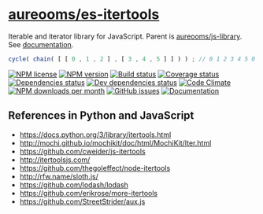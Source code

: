 # [aureooms/es-itertools](https://aureooms.github.io/es-itertools)

Iterable and iterator library for JavaScript.
Parent is [aureooms/js-library](https://github.com/aureooms/js-library).
See [documentation](https://aureooms.github.io/es-itertools/index.html).

```js
cycle( chain( [ [ 0 , 1 , 2 ] , [ 3 , 4 , 5 ] ] ) ) ; // 0 1 2 3 4 5 0 1 ...
```

[![NPM license](http://img.shields.io/npm/l/aureooms-es-itertools.svg?style=flat)](https://raw.githubusercontent.com/aureooms/es-itertools/master/LICENSE)
[![NPM version](http://img.shields.io/npm/v/aureooms-es-itertools.svg?style=flat)](https://www.npmjs.org/package/aureooms-es-itertools)
[![Build status](http://img.shields.io/travis/aureooms/es-itertools.svg?style=flat)](https://travis-ci.org/aureooms/es-itertools)
[![Coverage status](http://img.shields.io/coveralls/aureooms/es-itertools.svg?style=flat)](https://coveralls.io/r/aureooms/es-itertools)
[![Dependencies status](http://img.shields.io/david/aureooms/es-itertools.svg?style=flat)](https://david-dm.org/aureooms/es-itertools#info=dependencies)
[![Dev dependencies status](http://img.shields.io/david/dev/aureooms/es-itertools.svg?style=flat)](https://david-dm.org/aureooms/es-itertools#info=devDependencies)
[![Code Climate](http://img.shields.io/codeclimate/github/aureooms/es-itertools.svg?style=flat)](https://codeclimate.com/github/aureooms/es-itertools)
[![NPM downloads per month](http://img.shields.io/npm/dm/aureooms-es-itertools.svg?style=flat)](https://www.npmjs.org/package/aureooms-es-itertools)
[![GitHub issues](http://img.shields.io/github/issues/aureooms/es-itertools.svg?style=flat)](https://github.com/aureooms/es-itertools/issues)
[![Documentation](https://aureooms.github.io/es-itertools/badge.svg)](https://aureooms.github.io/es-itertools/source.html)

## References in Python and JavaScript

  - https://docs.python.org/3/library/itertools.html
  - http://mochi.github.io/mochikit/doc/html/MochiKit/Iter.html
  - https://github.com/cweider/js-itertools
  - http://itertoolsjs.com/
  - https://github.com/thegoleffect/node-itertools
  - http://rfw.name/sloth.js/
  - https://github.com/lodash/lodash
  - https://github.com/erikrose/more-itertools
  - https://github.com/StreetStrider/aux.js
